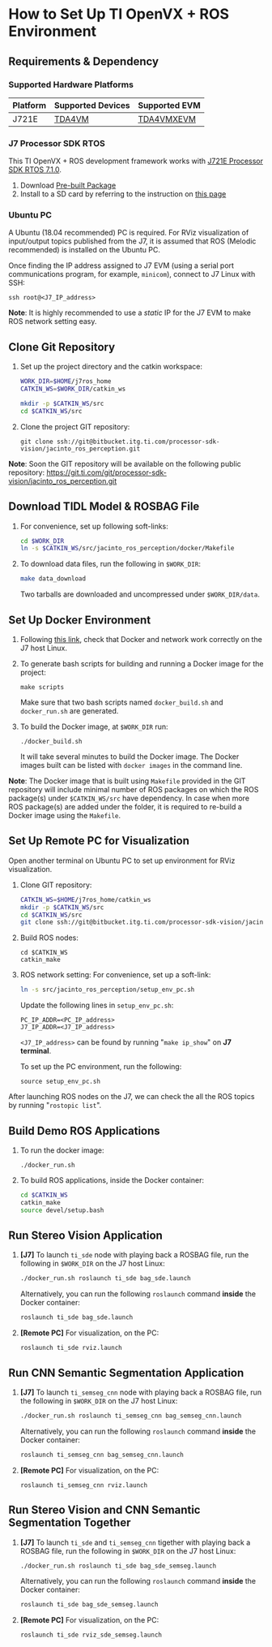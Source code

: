 How to Set Up TI OpenVX + ROS Environment
=========================================

## Requirements & Dependency

### Supported Hardware Platforms

 Platform    | Supported Devices                           | Supported EVM
-------------|---------------------------------------------|-------------------------------------------------
 J721E       | [TDA4VM](https://www.ti.com/product/TDA4VM) | [TDA4VMXEVM](https://www.ti.com/tool/TDA4VMXEVM)

### J7 Processor SDK RTOS
This TI OpenVX + ROS development framework works with
[J721E Processor SDK RTOS 7.1.0](https://software-dl.ti.com/jacinto7/esd/processor-sdk-rtos-jacinto7/latest/index_FDS.html).

1. Download [Pre-built Package](https://software-dl.ti.com/jacinto7/esd/processor-sdk-rtos-jacinto7/latest/exports/ti-processor-sdk-rtos-j721e-evm-07_01_00_11-prebuilt.tar.gz)
2. Install to a SD card by referring to the instruction on [this page](https://software-dl.ti.com/jacinto7/esd/processor-sdk-rtos-jacinto7/latest/exports/docs/psdk_rtos/docs/user_guide/out_of_box_j721e.html)

### Ubuntu PC
A Ubuntu (18.04 recommended) PC is required. For RViz visualization of input/output topics published from the J7, it is assumed that ROS (Melodic recommended) is installed on the Ubuntu PC.

Once finding the IP address assigned to J7 EVM (using a serial port communications program, for example, `minicom`), connect to J7 Linux with SSH:

```
ssh root@<J7_IP_address>
```

**Note**: It is highly recommended to use a *static* IP for the J7 EVM to make ROS network setting easy.


<!-- ================================================================================= -->
## Clone Git Repository
1. Set up the project directory and the catkin workspace:
    ```sh
    WORK_DIR=$HOME/j7ros_home
    CATKIN_WS=$WORK_DIR/catkin_ws

    mkdir -p $CATKIN_WS/src
    cd $CATKIN_WS/src
    ```
2. Clone the project GIT repository:
    ```
    git clone ssh://git@bitbucket.itg.ti.com/processor-sdk-vision/jacinto_ros_perception.git
    ```

**Note**: Soon the GIT repository will be available on the following public repository:
https://git.ti.com/git/processor-sdk-vision/jacinto_ros_perception.git


## Download TIDL Model & ROSBAG File

1. For convenience, set up following soft-links:
    ```sh
    cd $WORK_DIR
    ln -s $CATKIN_WS/src/jacinto_ros_perception/docker/Makefile
    ```
2. To download data files, run the following in `$WORK_DIR`:
    ```sh
    make data_download
    ```
    Two tarballs are downloaded and uncompressed under `$WORK_DIR/data`.

<!--
with folder structure, for example, as shown below:
```
$WORK_DIR/data
├── ros_bag
│   └── zed1_2020-11-09-18-01-08.bag
└── tidl_semseg_model
    ├── city_deeplabv3lite_mobilenetv2_tv_1.bin
    └── city_deeplabv3lite_mobilenetv2_tv.bin
``` -->

<!-- ================================================================================= -->
## Set Up Docker Environment

1. Following [this link](https://docs.docker.com/get-started/#test-docker-installation),
check that Docker and network work correctly on the J7 host Linux.

2. To generate bash scripts for building and running a Docker image for the project:
    ```
    make scripts
    ```
    Make sure that two bash scripts named `docker_build.sh` and `docker_run.sh` are generated.
3. To build the Docker image, at `$WORK_DIR` run:
    ```
    ./docker_build.sh
    ```
    It will take several minutes to build the Docker image. The Docker images built can be listed with `docker images` in the command line.

**Note**: The Docker image that is built using `Makefile` provided in the GIT repository will include minimal number of ROS packages on which the ROS package(s) under `$CATKIN_WS/src` have dependency. In case when more ROS package(s) are added under the folder, it is required to re-build a Docker image using the `Makefile`.

<!-- ================================================================================= -->
## Set Up Remote PC for Visualization

Open another terminal on Ubuntu PC to set up environment for RViz visualization.

1. Clone GIT repository:
    ```sh
    CATKIN_WS=$HOME/j7ros_home/catkin_ws
    mkdir -p $CATKIN_WS/src
    cd $CATKIN_WS/src
    git clone ssh://git@bitbucket.itg.ti.com/processor-sdk-vision/jacinto_ros_perception.git
    ```
2. Build ROS nodes:
    ```
    cd $CATKIN_WS
    catkin_make
    ```

3. ROS network setting: For convenience, set up a soft-link:
    ```sh
    ln -s src/jacinto_ros_perception/setup_env_pc.sh
    ```

    Update the following lines in `setup_env_pc.sh`:
    ```
    PC_IP_ADDR=<PC_IP_address>
    J7_IP_ADDR=<J7_IP_address>
    ```
    `<J7_IP_address>` can be found by running "`make ip_show`" on **J7 terminal**.

    To set up the PC environment, run the following:
    ```
    source setup_env_pc.sh
    ```
After launching ROS nodes on the J7, we can check the all the ROS topics by running "`rostopic list`".

<!-- ================================================================================= -->
## Build Demo ROS Applications
1. To run the docker image:
    ```
    ./docker_run.sh
    ```
2. To build ROS applications, inside the Docker container:
    ```sh
    cd $CATKIN_WS
    catkin_make
    source devel/setup.bash
    ```

## Run Stereo Vision Application
1. **[J7]** To launch `ti_sde` node with playing back a ROSBAG file, run the following in `$WORK_DIR` on the J7 host Linux:
    ```sh
    ./docker_run.sh roslaunch ti_sde bag_sde.launch
    ```
    Alternatively, you can run the following `roslaunch` command **inside** the Docker container:
    ```sh
    roslaunch ti_sde bag_sde.launch
    ```
2. **[Remote PC]** For visualization, on the PC:
    ```
    roslaunch ti_sde rviz.launch
    ```

## Run CNN Semantic Segmentation Application
1. **[J7]** To launch `ti_semseg_cnn` node with playing back a ROSBAG file, run the following in `$WORK_DIR` on the J7 host Linux:
    ```sh
    ./docker_run.sh roslaunch ti_semseg_cnn bag_semseg_cnn.launch
    ```
    Alternatively, you can run the following `roslaunch` command **inside** the Docker container:
    ```sh
    roslaunch ti_semseg_cnn bag_semseg_cnn.launch
    ```
2. **[Remote PC]** For visualization, on the PC:
    ```
    roslaunch ti_semseg_cnn rviz.launch
    ```
## Run Stereo Vision and CNN Semantic Segmentation Together
1. **[J7]** To launch `ti_sde` and `ti_semseg_cnn` tigether with playing back a ROSBAG file, run the following in `$WORK_DIR` on the J7 host Linux:
    ```sh
    ./docker_run.sh roslaunch ti_sde bag_sde_semseg.launch
    ```
    Alternatively, you can run the following `roslaunch` command **inside** the Docker container:
    ```sh
    roslaunch ti_sde bag_sde_semseg.launch
    ```
2. **[Remote PC]** For visualization, on the PC:
    ```
    roslaunch ti_sde rviz_sde_semseg.launch
    ```
